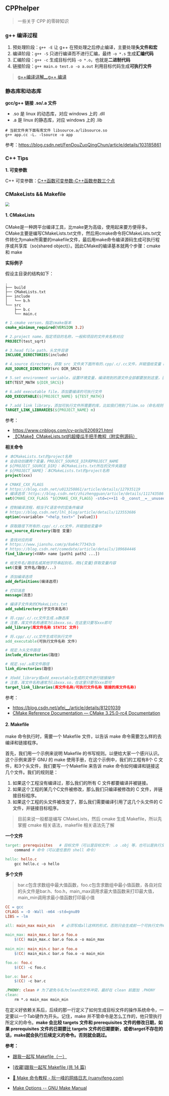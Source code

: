 ## CPPhelper

> 一些关于 CPP 的零碎知识



### g++ 编译过程

1. 预处理阶段：`g++ -E` 让 g++ 在预处理之后停止编译，主要处理**头文件和宏** 
2. 编译阶段：`g++ -S` 只进行编译而不进行汇编，最终 `-o *.s` 生成**汇编代码**
3. 汇编阶段：`g++ -c` 生成目标代码 `-o *.o`，也就是**二进制代码**
4. 链接阶段：`g++ main.o test.o -o a.out` 利用目标代码生成**可执行文件**

> [g++编译详解__g++ 编译](https://blog.csdn.net/Three_dog/article/details/103688043)



### 静态库和动态库

**gcc/g++ 链接 .so/.a 文件**

- .so 是 linux 的动态库，对应 windows 上的 .dll
- .a 是 linux 的静态库，对应 windows 上的 .lib

```shell
# 当前文件夹下面有库文件 libsource.a/libsource.so
g++ app.cc -L. -lsource -o app
```

参考：https://blog.csdn.net/FenDouZuoQingChun/article/details/103185861



### C++ Tips

**1. 可变参数**

C++  可变参数：[C++函数可变参数-C++函数参数三个点](https://haicoder.net/cpp/cpp-function-varlist.html)



### CMakeLists && Makefile

<img src="https://img-blog.csdnimg.cn/b09e5d64b63f4f2594aed9910d776916.png" style="zoom:80%;"/>


#### 1. CMakeLists

CMake是一种跨平台编译工具，比make更为高级，使用起来要方便得多。CMake主要是编写CMakeLists.txt文件，然后用cmake命令将CMakeLists.txt文件转化为make所需要的makefile文件，最后用make命令编译源码生成可执行程序或共享库（so(shared object)）。因此CMake的编译基本就两个步骤：cmake 和 make



**实际例子**

假设主目录的结构如下：

```shell
.
├── build
├── CMakeLists.txt
├── include
│   └── b.h
└── src
    ├── b.c
    └── main.c
```



```cmake
# 1.cmake verson，指定cmake版本
cmake_minimum_required(VERSION 3.2)

# 2.project name，指定项目的名称，一般和项目的文件夹名称对应
PROJECT(test_sqrt)

# 3.head file path，头文件目录
INCLUDE_DIRECTORIES(include)

# 4.source directory，获取 src 文件夹下面所有的.cpp/.c/.cc文件，并赋值给变量 DIR_SRCS
AUX_SOURCE_DIRECTORY(src DIR_SRCS)

# 5.set environment variable，设置环境变量，编译用到的源文件全部都要放到这里，否则编译能够通过，但是执行的时候会出现各种问题，比如"symbol lookup error xxxxx , undefined symbol"
SET(TEST_MATH ${DIR_SRCS})

# 6.add executable file，添加要编译的可执行文件
ADD_EXECUTABLE(${PROJECT_NAME} ${TEST_MATH})

# 7.add link library，添加可执行文件所需要的库，比如我们用到了libm.so（命名规则：lib+name+.so），就添加该库的名称
TARGET_LINK_LIBRARIES(${PROJECT_NAME} m)
```

参考：

- https://www.cnblogs.com/cv-pr/p/6206921.html
- [【CMake】CMakeLists.txt的超傻瓜手把手教程（附实例源码）](https://blog.csdn.net/qq_38410730/article/details/102477162)



**相关命令**

```cmake
# 本CMakeLists.txt的project名称
# 会自动创建两个变量，PROJECT_SOURCE_DIR和PROJECT_NAME
# ${PROJECT_SOURCE_DIR}：本CMakeLists.txt所在的文件夹路径
# ${PROJECT_NAME}：本CMakeLists.txt的project名称
project(xxx)

# CMAKE_CXX_FLAGS
# https://blog.csdn.net/u013250861/article/details/127935119
# 编译选项：https://blog.csdn.net/zhizhengguan/article/details/111743586
set(CMAKE_CXX_FLAGS "${CMAKE_CXX_FLAGS} -std=c++11 -D__const__=__unused__")

# 控制编译流程，相当于C语言中的宏条件编译
# https://blog.csdn.net/lhl_blog/article/details/123553686
option(<variable> "<help_text>" [value]))

# 获取路径下所有的.cpp/.c/.cc文件，并赋值给变量中
aux_source_directory(路径 变量)

# 查找对应的库
# https://www.jianshu.com/p/8a64c77343cb
# https://blog.csdn.net/comedate/article/details/109684446
find_library(<VAR> name [path1 path2 ...])

# 给文件名/路径名或其他字符串起别名，用${变量}获取变量内容
set(变量 文件名/路径/...)

# 添加编译选项
add_definitions(编译选项)

# 打印消息
message(消息)

# 编译子文件夹的CMakeLists.txt
add_subdirectory(子文件夹名称)

# 将.cpp/.c/.cc文件生成.a静态库
# 注意，库文件名称通常为libxxx.so，在这里只要写xxx即可
add_library(库文件名称 STATIC 文件)

# 将.cpp/.c/.cc文件生成可执行文件
add_executable(可执行文件名称 文件)

# 规定.h头文件路径
include_directories(路径)

# 规定.so/.a库文件路径
link_directories(路径)

# 对add_library或add_executable生成的文件进行链接操作
# 注意，库文件名称通常为libxxx.so，在这里只要写xxx即可
target_link_libraries(库文件名称/可执行文件名称 链接的库文件名称)
```

参考：

- https://blog.csdn.net/afei__/article/details/81201039
- [CMake Reference Documentation — CMake 3.25.0-rc4 Documentation](https://cmake.org/cmake/help/v3.25/)



#### 2. Makefile

make 命令执行时，需要一个 Makefile 文件，以告诉 make 命令需要怎么样的去编译和链接程序。

首先，我们用一个示例来说明 Makefile 的书写规则。以便给大家一个感兴认识。这个示例来源于 GNU 的 make 使用手册，在这个示例中，我们的工程有8个 C 文件，和3个头文件，我们要写一个Makefile 来告诉 make 命令如何编译和链接这几个文件。我们的规则是：

1. 如果这个工程没有编译过，那么我们的所有 C 文件都要编译并被链接。
2. 如果这个工程的某几个C文件被修改，那么我们只编译被修改的 C 文件，并链接目标程序。
3. 如果这个工程的头文件被改变了，那么我们需要编译引用了这几个头文件的 C 文件，并链接目标程序。

> 目前来说一般都是编写 CMakeLists，然后 cmake 生成 Makefile，所以先掌握 cmake 相关语法，makefile 相关语法先了解



**一个文件**

```makefile
target: prerequisites	# 目标文件（可以是目标文件: .o .obj 等，也可以是执行文件，还可以是 label）： 依赖项（生成 target 所需要的文件或是目标）
	command	# 命令（可以是任意的 shell 命令）
	
hello: hello.c
	gcc hello.c -o hello
```



**多个文件**

> bar.c包含求数组中最大值函数，foo.c包含求数组中最小值函数，各自对应的头文件是bar.h、foo.h，main_max调用求最大值函数来打印最大值，main_min调用求最小值函数打印最小值

```makefile
CC = gcc
CFLAGS = -O -Wall -m64 -std=gnu89
LIBS = -lm

all: main_max main_min   # 必须写成all这样的形式，否则只会生成前一个可执行文件main_max
 
main_max: main_max.c bar.o foo.o
    $(CC) main_max.c bar.o foo.o -o main_max
 
main_min: main_min.c bar.o foo.o
    $(CC) main_min.c bar.o foo.o -o main_min

foo.o: foo.c
    $(CC) -c foo.c

bar.o: bar.c
    $(CC) -c bar.c

.PHONY: clean # 为了避免与名为clean的文件冲突，最好在 clean 前面加 .PHONY
clean:
    rm *.o main_max main_min
```

在定义好依赖关系后，后续的那一行定义了如何生成目标文件的操作系统命令，一定要以一个Tab键作为开头。记住，make 并不管命令是怎么工作的，他只管执行所定义的命令。**make 会比较 targets 文件和 prerequisites 文件的修改日期，如果 prerequisites 文件的日期要比 targets 文件的日期要新，或者target不存在的话，make就会执行后续定义的命令。否则就会跳过。**



**参考：**

- [跟我一起写 Makefile（一）](https://blog.csdn.net/haoel/article/details/2886)

- [[收藏\]跟我一起写 Makefile (共 14 篇)](https://blog.csdn.net/coofucoo/article/details/446111)

- [:star2: Make 命令教程 - 阮一峰的网络日志 (ruanyifeng.com)](https://www.ruanyifeng.com/blog/2015/02/make.html)

- [Make Options -- GNU Make Manual](https://www.gnu.org/software/make/manual/html_node/Options-Summary.html#Options-Summary)
